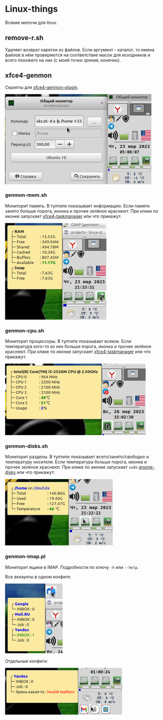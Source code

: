 # Linux-things

Всякие мелочи для linux.

## remove-r.sh

Удаляет возврат каретки из файлов. Если аргумент - каталог, то имена файлов в нём проверяются на соответствие масок для исходников и всего похожего на них (с моей точки зрения, конечно).

## xfce4-genmon

Скрипты для [xfce4-genmon-plugin](https://docs.xfce.org/panel-plugins/xfce4-genmon-plugin/start).

![](demo/genmon.png) 

### genmon-mem.sh

Мониторит память. В тултипе показывает информацию. Если памяти занято больше порога, иконка и прочее зелёное краснеют. При клике по иконке запускает [xfce4-taskmanager](https://docs.xfce.org/apps/xfce4-taskmanager/start) или что прикажут.

![](demo/genmon-mem.png) 

### genmon-cpu.sh

Мониторит процессоры. В тултипе показывает всякое. Если температура кого-то из них больше порога, иконка и прочее зелёное краснеют. При клике по иконке запускает [xfce4-taskmanager](https://docs.xfce.org/apps/xfce4-taskmanager/start) или что прикажут.

![](demo/genmon-cpu.png) 

### genmon-disks.sh

Мониторит разделы. В тултипе показывает всего/занято/свободно и температуру носителя. Если температура больше порога, иконка и прочее зелёное краснеют. При клике по иконке запускает `sudo` [gnome-disks](https://wiki.gnome.org/Apps/Disks) или что прикажут:

![](demo/genmon-disks.png) 

### genmon-imap.pl

Мониторит ящики в IMAP. Подробности по ключу `-h` или `--help`.

Все аккаунты в одном конфиге:

![](demo/genmon-imap.png) 

Отдельные конфиги:

![](demo/genmon-imap-all.png) 
